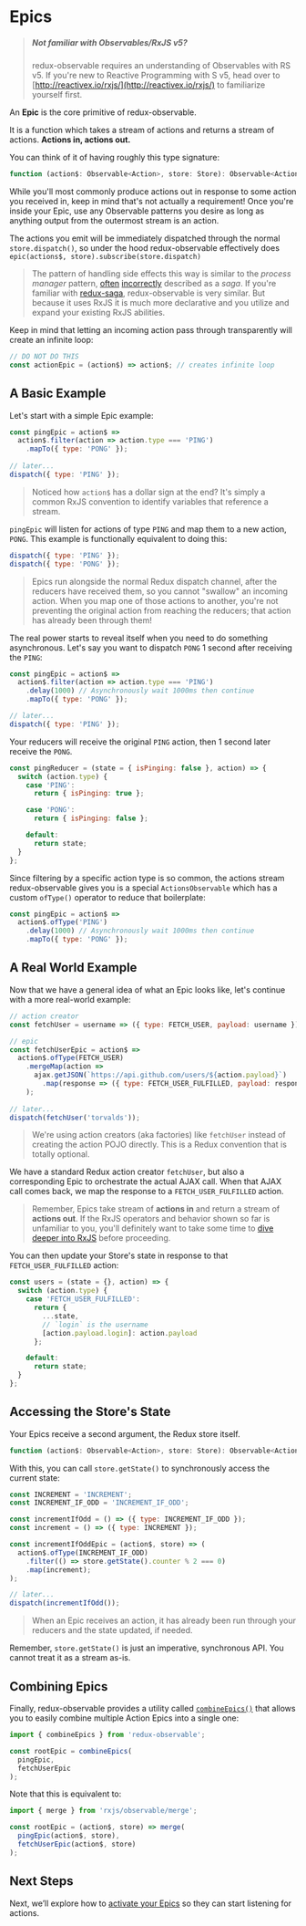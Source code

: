# Epics

>##### Not familiar with Observables/RxJS v5?
> redux-observable requires an understanding of Observables with RS v5. If you're new to Reactive Programming with S v5, head over to [http://reactivex.io/rxjs/](http://reactivex.io/rxjs/) to familiarize yourself first.

An **Epic** is the core primitive of redux-observable.

It is a function which takes a stream of actions and returns a stream of actions. **Actions in, actions out.**

You can think of it of having roughly this type signature:

```js
function (action$: Observable<Action>, store: Store): Observable<Action>;
```

While you'll most commonly produce actions out in response to some action you received in, keep in mind that's not actually a requirement! Once you're inside your Epic, use any Observable patterns you desire as long as anything output from the outermost stream is an action.

The actions you emit will be immediately dispatched through the normal `store.dispatch()`, so under the hood redux-observable effectively does `epic(actions$, store).subscribe(store.dispatch)`

> The pattern of handling side effects this way is similar to the *process manager* pattern, [often](http://kellabyte.com/2012/05/30/clarifying-the-saga-pattern/) [incorrectly](https://msdn.microsoft.com/en-us/library/jj591569.aspx) described as a *saga*. If you're familiar with [redux-saga](http://yelouafi.github.io/redux-saga/), redux-observable is very similar. But because it uses RxJS it is much more declarative and you utilize and expand your existing RxJS abilities.

Keep in mind that letting an incoming action pass through transparently will create an infinite loop:

```js
// DO NOT DO THIS
const actionEpic = (action$) => action$; // creates infinite loop
```


## A Basic Example

Let's start with a simple Epic example:

```js
const pingEpic = action$ =>
  action$.filter(action => action.type === 'PING')
    .mapTo({ type: 'PONG' });
    
// later...
dispatch({ type: 'PING' });
```

> Noticed how `action$` has a dollar sign at the end? It's simply a common RxJS convention to identify variables that reference a stream.
 
`pingEpic` will listen for actions of type `PING` and map them to a new action, `PONG`. This example is functionally equivalent to doing this:

```js
dispatch({ type: 'PING' });
dispatch({ type: 'PONG' });
```

> Epics run alongside the normal Redux dispatch channel, after the reducers have received them, so you cannot "swallow" an incoming action. When you map one of those actions to another, you're not preventing the original action from reaching the reducers; that action has already been through them!

The real power starts to reveal itself when you need to do something asynchronous. Let's say you want to dispatch `PONG` 1 second after receiving the `PING`:

```js
const pingEpic = action$ =>
  action$.filter(action => action.type === 'PING')
    .delay(1000) // Asynchronously wait 1000ms then continue
    .mapTo({ type: 'PONG' });

// later...
dispatch({ type: 'PING' });
```

Your reducers will receive the original `PING` action, then 1 second later receive the `PONG`.

```js
const pingReducer = (state = { isPinging: false }, action) => {
  switch (action.type) {
    case 'PING':
      return { isPinging: true };

    case 'PONG':
      return { isPinging: false };

    default:
      return state;
  }
};
```

Since filtering by a specific action type is so common, the actions stream redux-observable gives you is a special `ActionsObservable` which has a custom `ofType()` operator to reduce that boilerplate:

```js
const pingEpic = action$ =>
  action$.ofType('PING')
    .delay(1000) // Asynchronously wait 1000ms then continue
    .mapTo({ type: 'PONG' });
```

## A Real World Example

Now that we have a general idea of what an Epic looks like, let's continue with a more real-world example:

```js
// action creator
const fetchUser = username => ({ type: FETCH_USER, payload: username });

// epic
const fetchUserEpic = action$ =>
  action$.ofType(FETCH_USER)
    .mergeMap(action =>
      ajax.getJSON(`https://api.github.com/users/${action.payload}`)
        .map(response => ({ type: FETCH_USER_FULFILLED, payload: response }))
    );
    
// later...
dispatch(fetchUser('torvalds'));
```

> We're using action creators (aka factories) like `fetchUser` instead of creating the action POJO directly. This is a Redux convention that is totally optional.

We have a standard Redux action creator `fetchUser`, but also a corresponding Epic to orchestrate the actual AJAX call. When that AJAX call comes back, we map the response to a `FETCH_USER_FULFILLED` action.

> Remember, Epics take stream of **actions in** and return a stream of **actions out**. If the RxJS operators and behavior shown so far is unfamiliar to you, you'll definitely want to take some time to [dive deeper into RxJS](http://reactivex.io/rxjs/) before proceeding.

You can then update your Store's state in response to that `FETCH_USER_FULFILLED` action:

```js
const users = (state = {}, action) => {
  switch (action.type) {
    case 'FETCH_USER_FULFILLED':
      return {
        ...state,
        // `login` is the username
        [action.payload.login]: action.payload
      };

    default:
      return state;
  }
};
```

## Accessing the Store's State

Your Epics receive a second argument, the Redux store itself.

```js
function (action$: Observable<Action>, store: Store): Observable<Action>;
```

With this, you can call `store.getState()` to synchronously access the current state:

```js
const INCREMENT = 'INCREMENT';
const INCREMENT_IF_ODD = 'INCREMENT_IF_ODD';

const incrementIfOdd = () => ({ type: INCREMENT_IF_ODD });
const increment = () => ({ type: INCREMENT });

const incrementIfOddEpic = (action$, store) => (
  action$.ofType(INCREMENT_IF_ODD)
    .filter(() => store.getState().counter % 2 === 0)
    .map(increment);
);

// later...
dispatch(incrementIfOdd());
```
> When an Epic receives an action, it has already been run through your reducers and the state updated, if needed.

Remember, `store.getState()` is just an imperative, synchronous API. You cannot treat it as a stream as-is.

## Combining Epics

Finally, redux-observable provides a utility called [`combineEpics()`](../api/combineEpics.md) that allows you to easily combine multiple Action Epics into a single one:

```js
import { combineEpics } from 'redux-observable';

const rootEpic = combineEpics(
  pingEpic,
  fetchUserEpic
);
```

Note that this is equivalent to:

```js
import { merge } from 'rxjs/observable/merge';

const rootEpic = (action$, store) => merge(
  pingEpic(action$, store),
  fetchUserEpic(action$, store)
);
```

## Next Steps

Next, we’ll explore how to [activate your Epics](SettingUpTheMiddleware.md) so they can start listening for actions.
